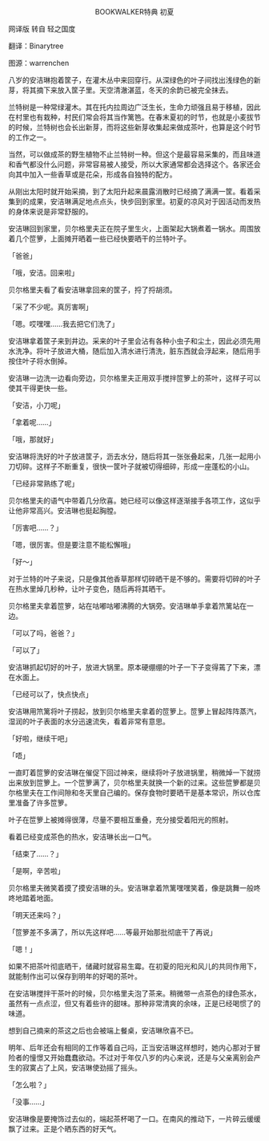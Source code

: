 <p align="center">BOOKWALKER特典 初夏</p>

网译版 转自 轻之国度

翻译：Binarytree

图源：warrenchen

八岁的安洁琳抱着筐子，在灌木丛中来回穿行。从深绿色的叶子间找出浅绿色的新芽，将其摘下来放入筐子里。天空清澈湛蓝，冬天的余韵已被完全抹去。

兰特树是一种常绿灌木。其在托内拉周边广泛生长，生命力顽强且易于移植，因此在村里也有栽种，村民们常会将其当作篱笆。在春末夏初的时节，也就是小麦拔节的时候，兰特树也会长出新芽，而将这些新芽收集起来做成茶叶，也算是这个时节的工作之一。

当然，可以做成茶的野生植物不止兰特树一种。但这个是最容易采集的，而且味道和香气都没什么问题，非常容易被人接受，所以大家通常都会选择这个。各家还会向其中加入一些香草或是花朵，形成各自独特的配方。

从刚出太阳时就开始采摘，到了太阳升起来晨露消散时已经摘了满满一筐。看着采集到的成果，安洁琳满足地点点头，快步回到家里。初夏的凉风对于因活动而发热的身体来说是非常舒服的。

安洁琳回到家里，贝尔格里夫正在院子里生火，上面架起大锅煮着一锅水。周围放着几个笸箩，上面摊开晒着一些已经快要晒干的兰特叶子。

「爸爸」

「哦，安洁。回来啦」

贝尔格里夫看了看安洁琳拿回来的筐子，捋了捋胡须。

「采了不少呢。真厉害啊」

「嗯。哎嘿嘿……我去把它们洗了」

安洁琳拿着筐子来到井边。采来的叶子里会沾有各种小虫子和尘土，因此必须先用水洗净。将叶子放进大桶，随后加入清水进行清洗，脏东西就会浮起来，随后用手按住叶子将水倒掉。

安洁琳一边洗一边看向旁边，贝尔格里夫正用双手搅拌笸箩上的茶叶，这样子可以使其干得更快一些。

「安洁，小刀呢」

「拿着呢……」

「哦，那就好」

安洁琳将洗好的叶子放进筐子，沥去水分，随后将其一张张叠起来，几张一起用小刀切碎。这样子不断重复，很快一筐叶子就被切得细碎，形成一座蓬松的小山。

「已经非常熟练了呢」

贝尔格里夫的语气中带着几分欣喜。她已经可以像这样逐渐接手各项工作，这似乎让他非常高兴。安洁琳也挺起胸膛。

「厉害吧……？」

「嗯，很厉害。但是要注意不能松懈哦」

「好～」

对于兰特的叶子来说，只是像其他香草那样切碎晒干是不够的。需要将切碎的叶子在热水里焯几秒种，让叶子变色，随后再将其晒干。

贝尔格里夫拿着笸箩，站在咕嘟咕嘟沸腾的大锅旁。安洁琳单手拿着笊篱站在一边。

「可以了吗，爸爸？」

「可以了」

安洁琳抓起切好的叶子，放进大锅里。原本硬绷绷的叶子一下子变得蔫了下来，漂在水面上。

「已经可以了，快点快点」

安洁琳用笊篱将叶子捞起，放到贝尔格里夫拿着的笸箩上。笸箩上冒起阵阵蒸汽，湿润的叶子表面的水分迅速流失，看着非常有意思。

「好啦，继续干吧」

「唔」

一直盯着笸箩的安洁琳在催促下回过神来，继续将叶子放进锅里，稍微焯一下就捞出来放到笸箩上。一个笸箩满了，贝尔格里夫就换一个新的过来。这些笸箩都是贝尔格里夫在工作间隙和冬天里自己编的。保存食物时要晒干是基本常识，所以仓库里准备了许多笸箩。

叶子在笸箩上被摊得很薄，尽量不要相互重叠，充分接受着阳光的照射。

看着已经变成茶色的热水，安洁琳长出一口气。

「结束了……？」

「是啊，辛苦啦」

贝尔格里夫微笑着摸了摸安洁琳的头。安洁琳拿着笊篱嘿嘿笑着，像是跳舞一般咚咚地踏着地面。

「明天还来吗？」

「笸箩差不多满了，所以先这样吧……等最开始那批彻底干了再说」

「嗯！」

如果不把茶叶彻底晒干，储藏时就容易生霉。在初夏的阳光和风儿的共同作用下，就能制作出可以保存到明年的好喝的茶叶。

在安洁琳搅拌干茶叶的时候，贝尔格里夫泡了茶来。稍微带一点茶色的绿色茶水，虽然有一点点涩，但又有着些许的甜味。那种非常清爽的余味，正是已经喝惯了的味道。

想到自己摘来的茶这之后也会被端上餐桌，安洁琳欣喜不已。

明年、后年还会有相同的工作等着自己吗，正当安洁琳这样想时，她内心那对于冒险者的憧憬又开始蠢蠢欲动。不过对于年仅八岁的内心来说，还是与父亲离别会产生的寂寞占了上风，安洁琳使劲摇了摇头。

「怎么啦？」

「没事……」

安洁琳像是要掩饰过去似的，端起茶杯喝了一口。在南风的推动下，一片碎云缓缓飘了过来。正是个晒东西的好天气。

